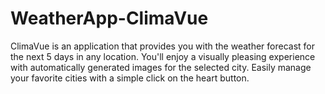 # WeatherApp-ClimaVue
ClimaVue is an application that provides you with the weather forecast for the next 5 days in any location. You'll enjoy a visually pleasing experience with automatically generated images for the selected city. Easily manage your favorite cities with a simple click on the heart button.
